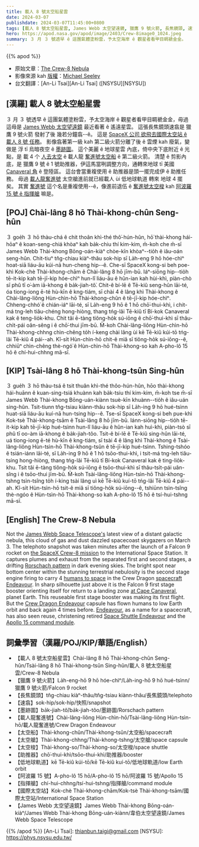 ```yaml
---
title: 載人 8 號太空船星雲
date: 2024-03-07
publishdate: 2024-03-07T11:45:00+0800
tags: [載人 8 號太空船星雲, James Webb 太空望遠鏡, 獵鷹 9 號火箭, 長焦鏡頭, 速翕, 墨跡圖, 載人龍奮進號, 太空船, 太空艙, 太空梭, 助推器, 低地球軌道, 阿波羅 15 號, 指揮艙, 國際太空站]
hero: https://apod.nasa.gov/apod/image/2403/Crew-8image0_1024.jpeg
summary: ３ 月 ３ 號透早 ê 這團氣體塗粉雲，予太空海岸 ê 觀星者看甲目睭褫金金。
---
```


{{% apod %}}

- 原始文章：[The Crew-8 Nebula](https://apod.nasa.gov/apod/ap240307.html)
- 影像來源 kah [版權][copyright]：[Michael Seeley](http://www.mseeley.net/)
- 台文翻譯：[An-Li Tsai][An-Li Tsai] ([NSYSU][NSYSU])

## [漢羅] 載人 8 號太空船星雲
３ 月 ３ 號透早 ê 這團氣體塗粉雲，予太空海岸 ê 觀星者看甲目睭褫金金，毋過這毋是 [James Webb 太空望遠鏡][James Webb Space Telescope's] 最近看著 ê 遙遠星雲。
這張長焦鏡頭速翕是 獵鷹 9 號火箭 發射了後 幾若分鐘翕--ê。
這是 [SpaceX 公司 欲飛去國際太空站 ê 載人 8 號 任務][the SpaceX Crew-8 mission]。
影像翕著第一級 kah 第二級火箭分離了後 ê 雲煙 kah 廢氣，變做是 浮 tī 烏暗夜空 ê [墨跡圖][Rorschach pattern]。
這个美麗 ê 地球星雲 內底，倚中央下底附近 ê 光點，是 載 4 个 [人去太空][humans to space] ê 載人龍 [奮進號太空船][spacecraft Endeavour] ê 第二級火箭。
清楚 ê 剪影內底，是 獵鷹 9 號 ê 1 號助推器，伊這馬當咧調整方向，通轉來地球 tī 美國 [Canaveral 角][at Cape Canaveral] ê 登陸區。
這台會當重複使用 ê 助推器是頭一擺完成伊 ê 助推任務。
毋過 [載人龍奮進號][Crew Dragon Endeavour] 太空艙進前就已經載人 ùi 低地球軌道 轉來 地球 4 擺矣。
其實 [奮進號][Endeavour] 這个名是重複使用--ê，像進前退伍 ê [奮進號太空梭][Space Shuttle Endeavour] kah [阿波羅 15 號 ê 指揮艙][Apollo 15 command module] 嘛是。

## [POJ] Chài-lâng 8 hō Thài-khong-chûn Seng-hûn
３ goe̍h ３ hō thàu-chá ê chit thoân khì-thé thô͘-hún-hûn, hō͘ thài-khong hái-hōaⁿ ê koan-seng-chiá khòaⁿ kah ba̍k-chiu thí kim-kim, m̄-koh che m̄-sī James Webb Thài-khong Bōng-oán-kiàⁿ chòe-kīn khòaⁿ--tio̍h ê iâu-oán seng-hûn.
Chit-tiuⁿ tn̂g-chiau kiàⁿ-thâu sok-hip sī La̍h-eng 9 hō hóe-chìⁿ hoat-siā liáu-āu kúi-nā hun-cheng hip--ê.
Che-sī SpaceX kong-si beh poe-khì Kok-chè Thài-khong-chām ê Chài-lâng 8 hō jīm-bū.
Iáⁿ-siōng hip--tio̍h tē-it-kip kah tē-jī-kip hóe-chìⁿ hun-lî liáu-āu ê hûn-ian kah hùi-khì, piàn-chò sī phû tī o͘-àm iā-khong ê ba̍k-jiah-tô͘.
Chit-ê bí-lē ê Tē-kiû seng-hûn lāi-té, óa tiong-iong ē-té hù-kīn ê kng-tiám, sī chài 4 ê lâng khì Thài-khong ê Chài-lâng-liông Hùn-chìn-hō Thài-khong-chûn ê tē-jī-kip hóe-chìⁿ.
Chheng-chhó͘ ê chián-iáⁿ lāi-té, sī La̍h-eng 9 hō ê 1 hō chō͘-thui-khì, i chit-má tng-leh tiâu-chéng hong-hiòng, thang tńg-lâi Tē-kiû tī Bí-kok Canaveral kak ê teng-lio̍k-khu.
Chit tâi ē-tàng tiông-ho̍k sú-iōng ê chō͘-thui-khì sī thâu-chi̍t-pái oân-sêng i ê chō͘-thui jīm-bū.
M̄-koh Chài-lâng-liông Hùn-chìn-hō Thài-khong-chhng chìn-chêng to̍h í-keng chài lâng ùi kē Tē-kiû kúi-tō tńg-lâi Tē-kiû 4 pái--ah.
Kî-si̍t Hùn-chìn-hō chit-ê miâ sī tiông-ho̍k sú-iōng--ê, chhiūⁿ chìn-chêng thè-ngó͘ ê Hùn-chìn-hō Thài-khong-so kah A-pho-lô 15 hō ê chí-hui-chhng mā-sī.

## [KIP] Tsài-lâng 8 hō Thài-khong-tsûn Sing-hûn
３ gue̍h ３ hō thàu-tsá ê tsit thuân khì-thé thôo-hún-hûn, hōo thài-khong hái-huānn ê kuan-sing-tsiá khuànn kah ba̍k-tsiu thí kim-kim, m̄-koh tse m̄-sī James Webb Thài-khong Bōng-uán-kiànn tsuè-kīn khuànn--tio̍h ê iâu-uán sing-hûn.
Tsit-tiunn tn̂g-tsiau kiànn-thâu sok-hip sī La̍h-ing 9 hō hué-tsìnn huat-siā liáu-āu kuí-nā hun-tsing hip--ê.
Tse-sī SpaceX kong-si beh pue-khì Kok-tsè Thài-khong-tsām ê Tsài-lâng 8 hō jīm-bū.
Iánn-siōng hip--tio̍h tē-it-kip kah tē-jī-kip hué-tsìnn hun-lî liáu-āu ê hûn-ian kah huì-khì, piàn-tsò sī phû tī oo-àm iā-khong ê ba̍k-jiah-tôo.
Tsit-ê bí-lē ê Tē-kiû sing-hûn lāi-té, uá tiong-iong ē-té hù-kīn ê kng-tiám, sī tsài 4 ê lâng khì Thài-khong ê Tsài-lâng-liông Hùn-tsìn-hō Thài-khong-tsûn ê tē-jī-kip hué-tsìnn.
Tshing-tshóo ê tsián-iánn lāi-té, sī La̍h-ing 9 hō ê 1 hō tsōo-thui-khì, i tsit-má tng-leh tiâu-tsíng hong-hiòng, thang tńg-lâi Tē-kiû tī Bí-kok Canaveral kak ê ting-lio̍k-khu.
Tsit tâi ē-tàng tiông-ho̍k sú-iōng ê tsōo-thui-khì sī thâu-tsi̍t-pái uân-sîng i ê tsōo-thui jīm-bū.
M̄-koh Tsài-lâng-liông Hùn-tsìn-hō Thài-khong-tshng tsìn-tsîng to̍h í-king tsài lâng uì kē Tē-kiû kuí-tō tńg-lâi Tē-kiû 4 pái--ah.
Kî-si̍t Hùn-tsìn-hō tsit-ê miâ sī tiông-ho̍k sú-iōng--ê, tshiūnn tsìn-tsîng thè-ngóo ê Hùn-tsìn-hō Thài-khong-so kah A-pho-lô 15 hō ê tsí-hui-tshng mā-sī.

## [English] The Crew-8 Nebula
Not the [James Webb Space Telescope's][James Webb Space Telescope's] latest view of a distant galactic nebula, this cloud of gas and dust dazzled spacecoast skygazers on March 3.
The telephoto snapshot was taken minutes after the launch of a Falcon 9 rocket on [the SpaceX Crew-8 mission][the SpaceX Crew-8 mission] to the International Space Station.
It captures plumes and exhaust from the separated first and second stages, a drifting [Rorschach pattern][Rorschach pattern] in dark evening skies.
The bright spot near bottom center within the stunning terrestrial nebulosity is the second stage engine firing to carry 4 [humans to space][humans to space] in the Crew Dragon [spacecraft Endeavour][spacecraft Endeavour].
In sharp silhouette just above it is the Falcon 9 first stage booster orienting itself for return to a landing zone [at Cape Canaveral][at Cape Canaveral], planet Earth.
This reuseable first stage booster was making its first flight.
But the [Crew Dragon Endeavour][Crew Dragon Endeavour] capsule has flown humans to low Earth orbit and back again 4 times before.
[Endeavour][Endeavour], as a name for a spacecraft, has also seen reuse, christening retired [Space Shuttle Endeavour][Space Shuttle Endeavour] and the [Apollo 15 command module][Apollo 15 command module].

## 詞彙學習（漢羅/POJ/KIP/華語/English）
- 【載人 8 號太空船星雲】Chài-lâng 8 hō Thài-khong-chûn Seng-hûn/Tsài-lâng 8 hō Thài-khong-tsûn Sing-hûn/載人 8 號太空船星雲/Crew-8 Nebula
- 【獵鷹 9 號火箭】La̍h-eng-hō 9 hō hóe-chìⁿ/La̍h-ing-hō 9 hō hué-tsìnn/獵鷹 9 號火箭/Falcon 9 rocket
- 【長焦鏡頭】tn̂g-chiau kiàⁿ-thâu/tn̂g-tsiau kiànn-thâu/長焦鏡頭/telephoto
- 【速翕】sok-hip/sok-hip/快照/snapshot
- 【墨跡圖】ba̍k-jiah-tô͘/ba̍k-jiah-tôo/墨跡圖/Rorschach pattern
- 【載人龍奮進號】Chài-lâng-liông Hùn-chìn-hō/Tsài-lâng-liông Hùn-tsìn-hō/載人龍奮進號/Crew Dragon Endeavour
- 【太空船】Thài-khong-chûn/Thài-khong-tsûn/太空船/spacecraft
- 【太空艙】Thài-khong-chhng/Thài-khong-tshng/太空艙/space capsule
- 【太空梭】Thài-khong-so/Thài-khong-so/太空梭/space shuttle
- 【助推器】chō͘-thui-khì/tsōo-thui-khì/助推器/booster
- 【低地球軌道】kē Tē-kiû kúi-tō/kē Tē-kiû kuí-tō/低地球軌道/low Earth orbit
- 【阿波羅 15 號】A-pho-lô 15 hō/A-pho-lô 15 hō/阿波羅 15 號/Apollo 15
- 【指揮艙】chí-hui-chhng/tsí-hui-tshng/指揮艙/command module
- 【國際太空站】Kok-chè Thài-khong-chām/Kok-tsè Thài-khong-tsām/國際太空站/International Space Station
- 【James Webb 太空望遠鏡】James Webb Thài-khong Bōng-oán-kiàⁿ/James Webb Thài-khong Bōng-uán-kiànn/韋伯太空望遠鏡/James Webb Space Telescope

{{% /apod %}}
[An-Li Tsai]: thianbun.taigi@gmail.com
[NSYSU]: https://phys.nsysu.edu.tw/

[copyright]: https://apod.nasa.gov/apod/fap/lib/about_apod.html#srapply
[License]: https://creativecommons.org/licenses/by/3.0/

[James Webb Space Telescope's]:https://apod.nasa.gov/apod/ap230713.html
[the SpaceX Crew-8 mission]:https://www.nasa.gov/news-release/nasas-spacex-crew-8-launches-to-international-space-station/
[Rorschach pattern]:https://apod.nasa.gov/apod/ap211030.html
[humans to space]:https://www.nasa.gov/humans-in-space/astronauts/
[spacecraft Endeavour]:https://www.youtube.com/watch?v=mMSzxmsXXwY
[at Cape Canaveral]:https://apod.nasa.gov/apod/ap230803.html
[Crew Dragon Endeavour]:https://en.wikipedia.org/wiki/Crew_Dragon_Endeavour
[Endeavour]:https://en.wikipedia.org/wiki/HMS_Endeavour
[Space Shuttle Endeavour]:https://apod.nasa.gov/apod/ap140831.html
[Apollo 15 command module]:https://www.nationalmuseum.af.mil/Visit/Museum-Exhibits/Fact-Sheets/Display/Article/197685/apollo-15-command-module/
